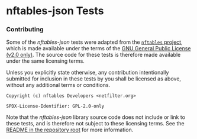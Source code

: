 # nftables-json Tests

### Contributing

Some of the _nftables-json_ tests were adapted from the
[`nftables` project](https://git.netfilter.org/nftables/), which is made
available under the terms of the
[GNU General Public License (v2.0 only)](LICENSE.GPL-2.0-only). The source
code for these tests is therefore made available under the same licensing terms.

Unless you explicitly state otherwise, any contribution intentionally submitted
for inclusion in these tests by you shall be licensed as above, without any
additional terms or conditions.

```
Copyright (c) nftables Developers <netfilter.org>

SPDX-License-Identifier: GPL-2.0-only
```

Note that the _nftables-json_ library source code does not include or link to
these tests, and is therefore not subject to these licensing terms.
See the [README in the repository root](../README.md) for more information.
